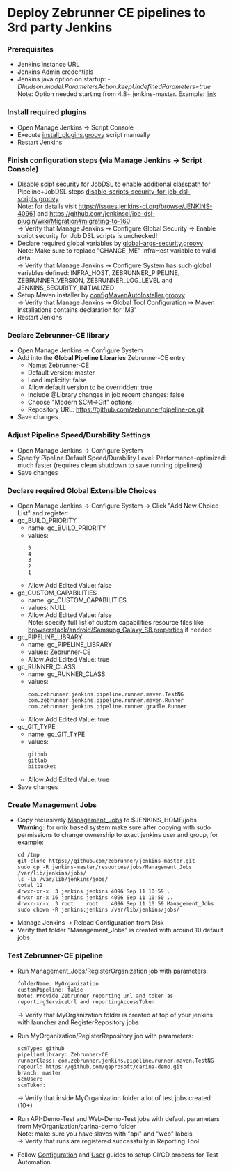 # Deploy Zebrunner CE pipelines to 3rd party Jenkins

### Prerequisites
* Jenkins instance URL
* Jenkins Admin credentials
* Jenkins java option on startup: <i>-Dhudson.model.ParametersAction.keepUndefinedParameters=true</i>
  Note: Option needed starting from 4.8+ jenkins-master. Example: [link](https://github.com/qaprosoft/qps-infra/commit/4bddc573d5296150d2de39cff4ebb2a60be9895f)

### Install required plugins
* Open Manage Jenkins -> Script Console
* Execute [install_plugins.groovy](https://github.com/qaprosoft/jenkins-master/blob/master/manual_deployment/install_plugins.groovy) script manually
* Restart Jenkins

### Finish configuration steps (via Manage Jenkins -> Script Console)
* Disable scipt security for JobDSL to enable additional classpath for Pipeline+JobDSL steps [disable-scripts-security-for-job-dsl-scripts.groovy](https://github.com/qaprosoft/jenkins-master/blob/master/resources/init.groovy.d/disable-scripts-security-for-job-dsl-scripts.groovy)<br>
  Note: for details visit https://issues.jenkins-ci.org/browse/JENKINS-40961 and https://github.com/jenkinsci/job-dsl-plugin/wiki/Migration#migrating-to-160<br>
  -> Verify that Manage Jenkins -> Configure Global Security -> Enable script security for Job DSL scripts is unchecked!
* Declare required global variables by [global-args-security.groovy](https://github.com/qaprosoft/jenkins-master/blob/master/manual_deployment/global-args-security.groovy)<br>
  Note: Make sure to replace "CHANGE_ME" infraHost variable  to valid data<br>
  -> Verify that Manage Jenkins -> Configure System has such global variables defined: INFRA_HOST, ZEBRUNNER_PIPELINE, ZEBRUNNER_VERSION, ZEBRUNNER_LOG_LEVEL and JENKINS_SECURITY_INITIALIZED<br>
* Setup Maven installer by [configMavenAutoInstaller.groovy](https://github.com/qaprosoft/jenkins-master/blob/master/resources/init.groovy.d/configMavenAutoInstaller.groovy)<br>
  ->  Verify that Manage Jenkins -> Global Tool Configuration -> Maven installations contains declaration for 'M3'
* Restart Jenkins
  
### Declare Zebrunner-CE library
* Open Manage Jenkins -> Configure System
* Add into the <b>Global Pipeline Libraries</b> Zebrunner-CE entry
  * Name: Zebrunner-CE
  * Default version: master
  * Load implicitly: false
  * Allow default version to be overridden: true
  * Include @Library changes in job recent changes: false
  * Choose "Modern SCM->Git" options
  * Repository URL: https://github.com/zebrunner/pipeline-ce.git
* Save changes

### Adjust Pipeline Speed/Durability Settings
* Open Manage Jenkins -> Configure System
* Specify Pipeline Default Speed/Durability Level: Performance-optimized: much faster (requires clean shutdown to save running pipelines)
* Save changes

### Declare required Global Extensible Choices
* Open Manage Jenkins -> Configure System -> Click "Add New Choice List" and register:
* gc_BUILD_PRIORITY
  * name: gc_BUILD_PRIORITY
  * values: 
    ```
    5
    4
    3
    2
    1
    ```
  * Allow Add Edited Value: false
* gc_CUSTOM_CAPABILITIES
  * name: gc_CUSTOM_CAPABILITIES
  * values: NULL
  * Allow Add Edited Value: false<br>
  Note: specify full list of custom capabilities resource files like [browserstack/android/Samsung_Galaxy_S8.properties](https://github.com/qaprosoft/carina-demo/blob/master/src/main/resources/browserstack/android/Samsung_Galaxy_S8.properties) if needed
* gc_PIPELINE_LIBRARY
  * name: gc_PIPELINE_LIBRARY
  * values: Zebrunner-CE
  * Allow Add Edited Value: true
* gc_RUNNER_CLASS
  * name: gc_RUNNER_CLASS
  * values: 
    ```
    com.zebrunner.jenkins.pipeline.runner.maven.TestNG
    com.zebrunner.jenkins.pipeline.runner.maven.Runner
    com.zebrunner.jenkins.pipeline.runner.gradle.Runner
    ```
  * Allow Add Edited Value: true
* gc_GIT_TYPE
  * name: gc_GIT_TYPE
  * values: 
    ```
    github
    gitlab
    bitbucket
    ```
  * Allow Add Edited Value: true
* Save changes
  
### Create Management Jobs
* Copy recursively [Management_Jobs](https://github.com/zebrunner/jenkins-master/tree/master/resources/jobs/Management_Jobs) to $JENKINS_HOME/jobs<br>
  <b>Warning:</b> for unix based system make sure after copying with sudo permissions to change ownership to exact jenkins user and group, for example:
  ```
  cd /tmp
  git clone https://github.com/zebrunner/jenkins-master.git
  sudo cp -R jenkins-master/resources/jobs/Management_Jobs /var/lib/jenkins/jobs/
  ls -la /var/lib/jenkins/jobs/
  total 12
  drwxr-xr-x  3 jenkins jenkins 4096 Sep 11 10:59 .
  drwxr-xr-x 16 jenkins jenkins 4096 Sep 11 10:50 ..
  drwxr-xr-x  3 root    root    4096 Sep 11 10:59 Management_Jobs
  sudo chown -R jenkins:jenkins /var/lib/jenkins/jobs/
  ```
* Manage Jenkins -> Reload Configuration from Disk
* Verify that folder "Management_Jobs" is created with around 10 default jobs
  
### Test Zebrunner-CE pipeline
* Run Management_Jobs/RegisterOrganization job with parameters:
  ```
  folderName: MyOrganization
  customPipeline: false
  Note: Provide Zebrunner reporting url and token as reportingServiceUrl and reportingAccessToken
  ```
  -> Verify that MyOrganization folder is created at top of your jenkins with launcher and RegisterRepository jobs

* Run MyOrganization/RegisterRepository job with parameters:
  ```
  scmType: github
  pipelineLibrary: Zebrunner-CE
  runnerClass: com.zebrunner.jenkins.pipeline.runner.maven.TestNG
  repoUrl: https://github.com/qaprosoft/carina-demo.git
  branch: master
  scmUser:
  scmToken:
  ```
  -> Verify that inside MyOrganization folder a lot of test jobs created (10+)
* Run API-Demo-Test and Web-Demo-Test jobs with default parameters from  MyOrganization/carina-demo folder<br>
  Note: make sure you have slaves with "api" and "web" labels<br>
  -> Verify that runs are registered successfully in Reporting Tool
  
* Follow [Configuration](https://zebrunner.github.io/zebrunner/config-guide/) and [User](https://zebrunner.github.io/zebrunner/user-guide/) guides to setup CI/CD process for Test Automation.